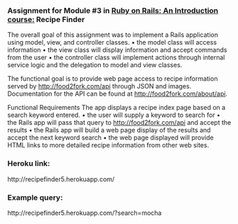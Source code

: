 <h3>Assignment for Module #3 in <a href="https://www.coursera.org/learn/ruby-on-rails-intro/home/welcome">Ruby on Rails: An Introduction course:</a> Recipe Finder</h3>

The overall goal of this assignment was to implement a Rails application using model, view, and controller classes.
• the model class will access information
• the view class will display information and accept commands from the
user
• the controller class will implement actions through internal service logic and the delegation to model and view classes.

The functional goal is to provide web page access to recipe information served by http://food2fork.com/api through JSON and images. Documentation for the API can be found at http://food2fork.com/about/api.

Functional Requirements
The app displays a recipe index page based on a search keyword entered.
• the user will supply a keyword to search for
• the Rails app will pass that query to http://food2fork.com/api and
accept the results
• the Rails app will build a web page display of the results and accept the next keyword search
• the web page displayed will provide HTML links to more detailed recipe information from other web sites.

<h3>Heroku link:</h3> http://recipefinder5.herokuapp.com/
<h3>Example query:</h3> http://recipefinder5.herokuapp.com/?search=mocha